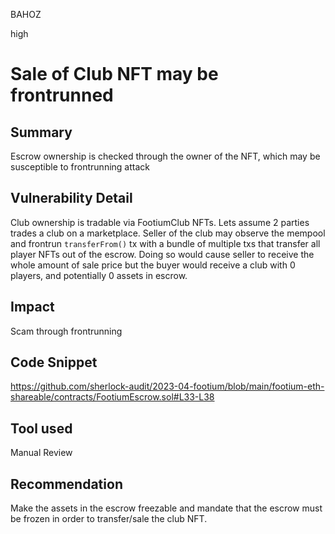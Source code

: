BAHOZ

high

# Sale of Club NFT may be frontrunned

## Summary
Escrow ownership is checked through the owner of the NFT, which may be susceptible to frontrunning attack
 
## Vulnerability Detail

Club ownership is tradable via FootiumClub NFTs. Lets assume 2 parties trades a club on a marketplace. Seller of the club may observe the mempool and frontrun `transferFrom()` tx with a bundle of multiple txs that transfer all player NFTs out of the escrow. Doing so would cause seller to receive the whole amount of sale price but the buyer would receive a club with 0 players, and potentially 0 assets in escrow.

## Impact
Scam through frontrunning 

## Code Snippet

https://github.com/sherlock-audit/2023-04-footium/blob/main/footium-eth-shareable/contracts/FootiumEscrow.sol#L33-L38

## Tool used

Manual Review

## Recommendation

Make the assets in the escrow freezable and mandate that the escrow must be frozen in order to transfer/sale the club NFT.